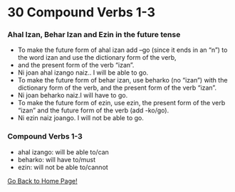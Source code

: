 # 30 Compound Verbs 1-3

### Ahal Izan, Behar Izan and Ezin in the future tense

*   To make the future form of ahal izan add –go (since it ends in an “n”) to the word izan and use the dictionary form of the verb,
*   and the present form of the verb “izan”.
*   Ni joan ahal izango naiz.. I will be able to go.
*   To make the future form of behar izan, use beharko (no “izan”) with the dictionary form of the verb, and the present form of the verb “izan”.
*   Ni joan beharko naiz.I will have to go.
*   To make the future form of ezin, use ezin, the present form of the verb “izan” and the future form of the verb (add -ko/go).
*   Ni ezin naiz joango. I will not be able to go.

### Compound Verbs 1-3

*   ahal izango: will be able to/can
*   beharko: will have to/must
*   ezin: will not be able to/cannot

[ Go Back to Home Page!](..)
